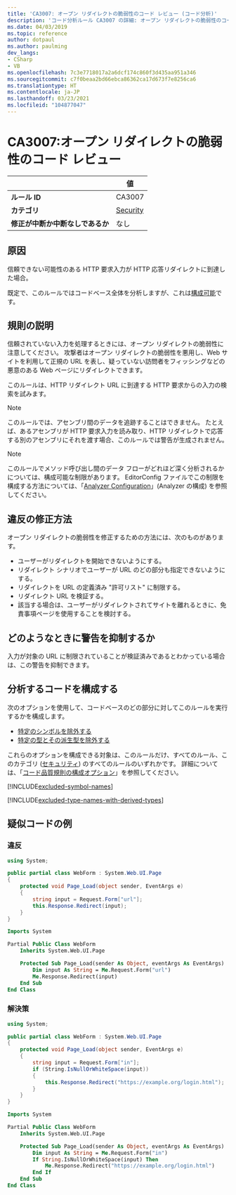 ```yaml
---
title: 'CA3007: オープン リダイレクトの脆弱性のコード レビュー (コード分析)'
description: 'コード分析ルール CA3007 の詳細: オープン リダイレクトの脆弱性のコード レビュー'
ms.date: 04/03/2019
ms.topic: reference
author: dotpaul
ms.author: paulming
dev_langs:
- CSharp
- VB
ms.openlocfilehash: 7c3e7718017a2a6dcf174c860f3d435aa951a346
ms.sourcegitcommit: c7f0beaa2bd66ebca86362ca17d673f7e8256ca6
ms.translationtype: HT
ms.contentlocale: ja-JP
ms.lasthandoff: 03/23/2021
ms.locfileid: "104877047"
---
```

# <a name="ca3007-review-code-for-open-redirect-vulnerabilities"></a>CA3007:オープン リダイレクトの脆弱性のコード レビュー

| | 値 |
|-|-|
| **ルール ID** |CA3007|
| **カテゴリ** |[Security](security-warnings.md)|
| **修正が中断か中断なしであるか** |なし|

## <a name="cause"></a>原因

信頼できない可能性のある HTTP 要求入力が HTTP 応答リダイレクトに到達した場合。

既定で、このルールではコードベース全体を分析しますが、これは[構成可能](#configure-code-to-analyze)です。

## <a name="rule-description"></a>規則の説明

信頼されていない入力を処理するときには、オープン リダイレクトの脆弱性に注意してください。 攻撃者はオープン リダイレクトの脆弱性を悪用し、Web サイトを利用して正規の URL を表し、疑っていない訪問者をフィッシングなどの悪意のある Web ページにリダイレクトできます。

このルールは、HTTP リダイレクト URL に到達する HTTP 要求からの入力の検索を試みます。

> [!NOTE]
> このルールでは、アセンブリ間のデータを追跡することはできません。 たとえば、あるアセンブリが HTTP 要求入力を読み取り、HTTP リダイレクトで応答する別のアセンブリにそれを渡す場合、このルールでは警告が生成されません。

> [!NOTE]
> このルールでメソッド呼び出し間のデータ フローがどれほど深く分析されるかについては、構成可能な制限があります。 EditorConfig ファイルでこの制限を構成する方法については、「[Analyzer Configuration](https://github.com/dotnet/roslyn-analyzers/blob/main/docs/Analyzer%20Configuration.md#dataflow-analysis)」(Analyzer の構成) を参照してください。

## <a name="how-to-fix-violations"></a>違反の修正方法

オープン リダイレクトの脆弱性を修正するための方法には、次のものがあります。

- ユーザーがリダイレクトを開始できないようにする。
- リダイレクト シナリオでユーザーが URL のどの部分も指定できないようにする。
- リダイレクトを URL の定義済み "許可リスト" に制限する。
- リダイレクト URL を検証する。
- 該当する場合は、ユーザーがリダイレクトされてサイトを離れるときに、免責事項ページを使用することを検討する。

## <a name="when-to-suppress-warnings"></a>どのようなときに警告を抑制するか

入力が対象の URL に制限されていることが検証済みであるとわかっている場合は、この警告を抑制できます。

## <a name="configure-code-to-analyze"></a>分析するコードを構成する

次のオプションを使用して、コードベースのどの部分に対してこのルールを実行するかを構成します。

- [特定のシンボルを除外する](#exclude-specific-symbols)
- [特定の型とその派生型を除外する](#exclude-specific-types-and-their-derived-types)

これらのオプションを構成できる対象は、このルールだけ、すべてのルール、このカテゴリ ([セキュリティ](security-warnings.md)) のすべてのルールのいずれかです。 詳細については、「[コード品質規則の構成オプション](../code-quality-rule-options.md)」を参照してください。

[!INCLUDE[excluded-symbol-names](~/includes/code-analysis/excluded-symbol-names.md)]

[!INCLUDE[excluded-type-names-with-derived-types](~/includes/code-analysis/excluded-type-names-with-derived-types.md)]

## <a name="pseudo-code-examples"></a>疑似コードの例

### <a name="violation"></a>違反

```csharp
using System;

public partial class WebForm : System.Web.UI.Page
{
    protected void Page_Load(object sender, EventArgs e)
    {
        string input = Request.Form["url"];
        this.Response.Redirect(input);
    }
}
```

```vb
Imports System

Partial Public Class WebForm
    Inherits System.Web.UI.Page

    Protected Sub Page_Load(sender As Object, eventArgs As EventArgs)
        Dim input As String = Me.Request.Form("url")
        Me.Response.Redirect(input)
    End Sub
End Class
```

### <a name="solution"></a>解決策

```csharp
using System;

public partial class WebForm : System.Web.UI.Page
{
    protected void Page_Load(object sender, EventArgs e)
    {
        string input = Request.Form["in"];
        if (String.IsNullOrWhiteSpace(input))
        {
            this.Response.Redirect("https://example.org/login.html");
        }
    }
}
```

```vb
Imports System

Partial Public Class WebForm
    Inherits System.Web.UI.Page

    Protected Sub Page_Load(sender As Object, eventArgs As EventArgs)
        Dim input As String = Me.Request.Form("in")
        If String.IsNullOrWhiteSpace(input) Then
            Me.Response.Redirect("https://example.org/login.html")
        End If
    End Sub
End Class
```
